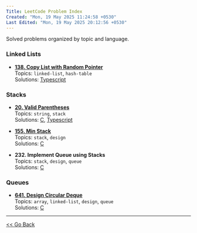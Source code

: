 ```yaml
---
Title: LeetCode Problem Index
Created: "Mon, 19 May 2025 11:24:58 +0530"
Last Edited: "Mon, 19 May 2025 20:12:56 +0530"
---
```


Solved problems organized by topic and language.

### Linked Lists

- [**138. Copy List with Random Pointer**](./linked-lists/138-copy-list-with-random-pointer/index.md)  
  Topics: `linked-list`, `hash-table`  
  Solutions: [Typescript](./linked-lists/138-copy-list-with-random-pointer/ts/copy-random-list.ts)  

### Stacks

- [**20. Valid Parentheses**](./stacks/20-valid-parentheses/index.md)  
  Topics: `string`, `stack`  
  Solutions: [C](./stacks/20-valid-parentheses/c/parentheses_validator.c), [Typescript](./stacks/20-valid-parentheses/ts/parentheses_validator.ts)  

- [**155. Min Stack**](./stacks/155-min-stack/index.md)  
  Topics: `stack`, `design`  
  Solutions: [C](./stacks/155-min-stack/c/min_stack.c)  

- **232. Implement Queue using Stacks**  
  Topics: `stack`, `design`, `queue`  
  Solutions: [C](./stacks/232-implement-queue-using-stacks/c/queue_using_stacks.c)  

### Queues

- [**641. Design Circular Deque**](./queues/641-design-circular-deque/index.md)  
  Topics: `array`, `linked-list`, `design`, `queue`  
  Solutions: [C](./queues/641-design-circular-deque/c/fixed_capacity_deque.c)  

---

[<< Go Back](../../index.md)
